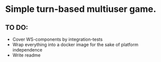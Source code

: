 # Simple turn-based multiuser game.

## TO DO:

- Cover WS-components by integration-tests
- Wrap everything into a docker image for the sake of platform independence
- Write readme
